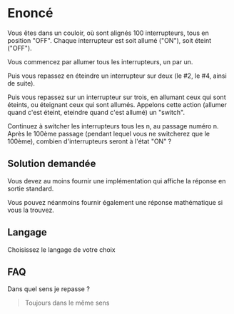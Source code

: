 # Enoncé

Vous êtes dans un couloir, où sont alignés 100 interrupteurs, tous en position "OFF". Chaque interrupteur est soit allumé ("ON"), soit éteint ("OFF").

Vous commencez par allumer tous les interrupteurs, un par un.

Puis vous repassez en éteindre un interrupteur sur deux (le #2, le #4, ainsi de suite).

Puis vous repassez sur un interrupteur sur trois, en allumant ceux qui sont éteints, ou éteignant ceux qui sont allumés. Appelons cette action (allumer quand c'est éteint, eteindre quand c'est allumé) un "switch".

Continuez à switcher les interrupteurs tous les n, au passage numéro n. Après le 100ème passage (pendant lequel vous ne switcherez que le 100ème), combien d'interrupteurs seront à l'état "ON" ? 

## Solution demandée
Vous devez au moins fournir une implémentation qui affiche la réponse en sortie standard.

Vous pouvez néanmoins fournir également une réponse mathématique si vous la trouvez.

## Langage
Choisissez le langage de votre choix

## FAQ
Dans quel sens je repasse ? 
> Toujours dans le même sens
